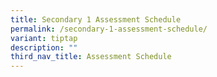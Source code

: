 ```yaml
---
title: Secondary 1 Assessment Schedule
permalink: /secondary-1-assessment-schedule/
variant: tiptap
description: ""
third_nav_title: Assessment Schedule
---
```

